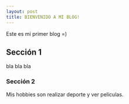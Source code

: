 ```yaml
---
layout: post
title: BIENVENIDO A MI BLOG!
---
```

Este es mi primer blog =)
## Sección 1
bla bla bla
### Sección 2
Mis hobbies son realizar deporte y ver peliculas.
